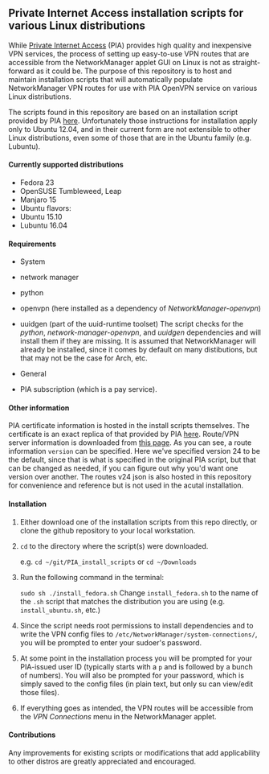 ## Private Internet Access installation scripts for various Linux distributions

While [Private Internet Access](https://www.privateinternetaccess.com/) (PIA) provides high quality and inexpensive VPN services, the process of setting up easy-to-use VPN routes that are accessible from the NetworkManager applet GUI on Linux is not as straight-forward as it could be. The purpose of this repository is to host and maintain installation scripts that will automatically populate NetworkManager VPN routes for use with PIA OpenVPN service on various Linux distributions.

The scripts found in this repository are based on an installation script provided by PIA [here](https://www.privateinternetaccess.com/pages/client-support/ubuntu-openvpn). Unfortunately those instructions for installation apply only to Ubuntu 12.04, and in their current form are not extensible to other Linux distributions, even some of those that are in the Ubuntu family (e.g. Lubuntu).

#### Currently supported distributions
* Fedora 23
* OpenSUSE Tumbleweed, Leap
* Manjaro 15
* Ubuntu flavors:
 * Ubuntu 15.10
 * Lubuntu 16.04

#### Requirements
* System
 * network manager
 * python
 * openvpn (here installed as a dependency of _NetworkManager-openvpn_)
 * uuidgen (part of the uuid-runtime toolset)
The script checks for the *python*, *network-manager-openvpn*, and *uuidgen* dependencies and will install them if they are missing. It is assumed that NetworkManager will already be installed, since it comes by default on many distibutions, but that may not be the case for Arch, etc.

* General
 * PIA subscription (which is a pay service).

#### Other information
PIA certificate information is hosted in the install scripts themselves. The certificate is an exact replica of that provided by PIA [here](https://www.privateinternetaccess.com/installer/install_ubuntu.sh).
Route/VPN server information is downloaded from [this page](https://www.privateinternetaccess.com/vpninfo/servers?version=24). As you can see, a route information `version` can be specified. Here we've specified version 24 to be the default, since that is what is specified in the original PIA script, but that can be changed as needed, if you can figure out why you'd want one version over another. The routes v24 json is also hosted in this repository for convenience and reference but is not used in the acutal installation.

#### Installation
1. Either download one of the installation scripts from this repo directly, or clone the github repository to your local workstation.
2. `cd` to the directory where the script(s) were downloaded.   

   e.g. `cd ~/git/PIA_install_scripts` or `cd ~/Downloads`
   
3. Run the following command in the terminal:

   `sudo sh ./install_fedora.sh`
   Change `install_fedora.sh` to the name of the `.sh` script that matches the distribution you are using (e.g. `install_ubuntu.sh`, etc.) 
   
4. Since the script needs root permissions to install dependencies and to write the VPN config files to `/etc/NetworkManager/system-connections/`, you will be prompted to enter your sudoer's password.
5. At some point in the installation process you will be prompted for your PIA-issued user ID (typically starts with a `p` and is followed by a bunch of numbers). You will also be prompted for your password, which is simply saved to the config files (in plain text, but only su can view/edit those files).
6. If everything goes as intended, the VPN routes will be accessible from the *VPN Connections* menu in the NetworkManager applet.

#### Contributions
Any improvements for existing scripts or modifications that add applicability to other distros are greatly appreciated and encouraged.
